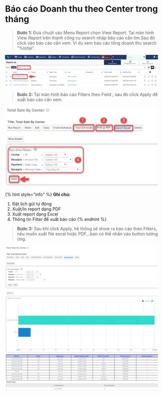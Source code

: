 # Báo cáo Doanh thu theo Center trong tháng

> **Bước 1:** Đưa chuột vào Menu Report chọn View Report. Tại màn hình View Report trên thanh công cụ search nhập báo cáo cần tìm.Sau đó click vào báo cáo cần xem. Ví dụ xem báo cáo tổng doanh thu search "%total".

![](../.gitbook/assets/BCDoanhthu1.png)

> **Bước 2:** Tại màn hình báo cáo Filters theo Field , sau đó click Apply để xuất báo cáo cần xem.

![](../.gitbook/assets/BCDoanhthu2.png)

{% hint style="info" %}
**Ghi chú:**

1. Đặt lịch gửi tự động
2. Xuất/In report dạng PDF
3. Xuất report dạng Excel
4. Thông tin Filter để xuất báo cáo
{% endhint %}

> **Bước 3:** Sau khi click Apply, hệ thống sẽ show ra báo cáo theo Filters, nếu muốn xuất file excel hoặc PDF,..bạn có thể nhấn vào button tương ứng.

![](../.gitbook/assets/BCDoanhthu3.png)
